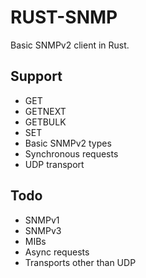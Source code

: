# RUST-SNMP
Basic SNMPv2 client in Rust.

Support
-------
- GET
- GETNEXT
- GETBULK
- SET
- Basic SNMPv2 types
- Synchronous requests
- UDP transport

Todo
----
- SNMPv1
- SNMPv3
- MIBs
- Async requests
- Transports other than UDP

